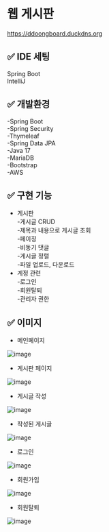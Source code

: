 # 웹 게시판
https://ddoongboard.duckdns.org


## ✅ IDE 세팅
Spring Boot
</br>
IntelliJ

## ✅ 개발환경
-Spring Boot
</br>
-Spring Security
</br>
-Thymeleaf
</br>
-Spring Data JPA
</br>
-Java 17
</br>
-MariaDB
</br>
-Bootstrap
</br>
-AWS

## ✅ 구현 기능
* 게시판
  </br>
  -게시글 CRUD
  </br>
  -제목과 내용으로 게시글 조회
  </br>
  -페이징
  </br>
  -비동기 댓글
  </br>
  -게시글 정렬
  </br>
  -파일 업로드, 다운로드
  </br>
* 계정 관련
  </br>
  -로그인
  </br>
  -회원탈퇴
  </br>
  -관리자 권한
  </br>

## ✅ 이미지
* 메인페이지
  
![image](https://github.com/KTH1007/myhome/assets/104629952/8e8fecf6-febb-4ce8-b895-4adf8b6e5782)

* 게시판 페이지
  
![image](https://github.com/KTH1007/myhome/assets/104629952/3bd5c976-1157-4271-86bd-da52210afd03)

* 게시글 작성
  
![image](https://github.com/KTH1007/myhome/assets/104629952/2a3a61c5-d487-445a-af9e-ae9836660f37)

* 작성된 게시글
  
![image](https://github.com/KTH1007/myhome/assets/104629952/2088ea7a-ffe2-440f-8f8d-cdefa002ecf5)

* 로그인
  
![image](https://github.com/KTH1007/myhome/assets/104629952/afd2e3d7-34eb-4cb9-bb51-d2977025efc8)

* 회원가입
  
![image](https://github.com/KTH1007/myhome/assets/104629952/806872c3-0dc3-48be-a563-701c5e5a6a0d)

* 회원탈퇴
  
![image](https://github.com/KTH1007/myhome/assets/104629952/245c280c-269f-430e-9025-f2c6392c4ceb)





